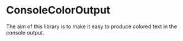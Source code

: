 # ConsoleColorOutput

The aim of this library is to make it easy to produce colored text in the console output.


